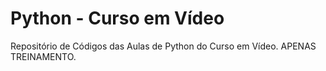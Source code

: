 # Python - Curso em Vídeo
 Repositório de Códigos das Aulas de Python do Curso em Vídeo. APENAS TREINAMENTO.
